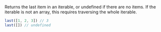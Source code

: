 Returns the last item in an iterable, or undefined if there are no items. If the iterable is not an array, this requires traversing the whole iterable.

```js
last([1, 2, 3]) // 3
last([]) // undefined
```
